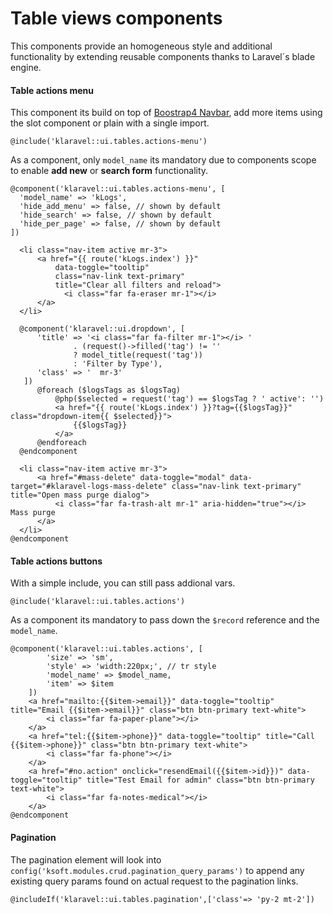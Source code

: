 # Table views components

This components provide an homogeneous style and additional functionality by extending reusable
components thanks to Laravel´s blade engine.

#### Table actions menu

This component its build on top of [Boostrap4 Navbar](https://getbootstrap.com/docs/4.0/components/navbar/), add
more items using the slot component or plain with a single import.


```
@include('klaravel::ui.tables.actions-menu')
```

As a component, only `model_name` its mandatory due to components scope to enable **add new** or **search form** functionality.

```
@component('klaravel::ui.tables.actions-menu', [
  'model_name' => 'kLogs',
  'hide_add_menu' => false, // shown by default
  'hide_search' => false, // shown by default
  'hide_per_page' => false, // shown by default
])

  <li class="nav-item active mr-3">
      <a href="{{ route('kLogs.index') }}"
          data-toggle="tooltip"
          class="nav-link text-primary"
          title="Clear all filters and reload">
            <i class="far fa-eraser mr-1"></i>
      </a>
  </li>

  @component('klaravel::ui.dropdown', [
      'title' => '<i class="far fa-filter mr-1"></i> '
              . (request()->filled('tag') != ''
              ? model_title(request('tag'))
              : 'Filter by Type'),
      'class' => '  mr-3'
   ])
      @foreach ($logsTags as $logsTag)
          @php($selected = request('tag') == $logsTag ? ' active': '')
          <a href="{{ route('kLogs.index') }}?tag={{$logsTag}}" class="dropdown-item{{ $selected}}">
              {{$logsTag}}
          </a>
      @endforeach
  @endcomponent

  <li class="nav-item active mr-3">
      <a href="#mass-delete" data-toggle="modal" data-target="#klaravel-logs-mass-delete" class="nav-link text-primary" title="Open mass purge dialog">
          <i class="far fa-trash-alt mr-1" aria-hidden="true"></i> Mass purge
      </a>
  </li>
@endcomponent
```


#### Table actions buttons

With a simple include, you can still pass addional vars.

```
@include('klaravel::ui.tables.actions')
```

As a component its mandatory to pass down the `$record` reference and the `model_name`.

```
@component('klaravel::ui.tables.actions', [
        'size' => 'sm',
        'style' => 'width:220px;', // tr style
        'model_name' => $model_name,
        'item' => $item
    ])
    <a href="mailto:{{$item->email}}" data-toggle="tooltip" title="Email {{$item->email}}" class="btn btn-primary text-white">
        <i class="far fa-paper-plane"></i>
    </a>
    <a href="tel:{{$item->phone}}" data-toggle="tooltip" title="Call {{$item->phone}}" class="btn btn-primary text-white">
        <i class="far fa-phone"></i>
    </a>
    <a href="#no.action" onclick="resendEmail({{$item->id}})" data-toggle="tooltip" title="Test Email for admin" class="btn btn-primary text-white">
        <i class="far fa-notes-medical"></i>
    </a>
@endcomponent
```


#### Pagination

The pagination element will look into `config('ksoft.modules.crud.pagination_query_params')` to append
any existing query params found on actual request to the pagination links.

```
@includeIf('klaravel::ui.tables.pagination',['class'=> 'py-2 mt-2'])
```
